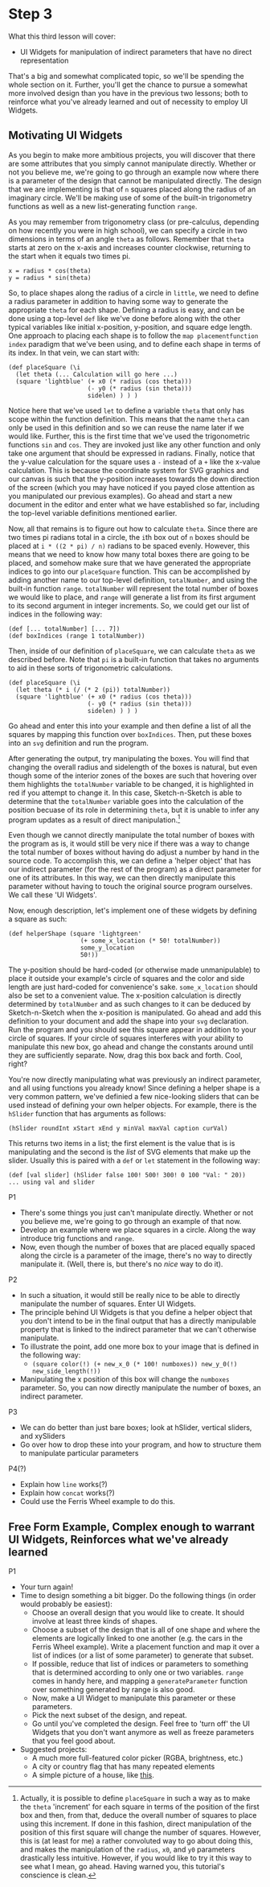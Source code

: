 # Step 3

What this third lesson will cover:
- UI Widgets for manipulation of indirect parameters that have no direct representation

That's a big and somewhat complicated topic, so we'll be spending the whole
section on it. Further, you'll get the chance to pursue a somewhat more involved
design than you have in the previous two lessons; both to reinforce what you've
already learned and out of necessity to employ UI Widgets.

## Motivating UI Widgets

<!-- Begin with color example instead of circular boxes example -->

As you begin to make more ambitious projects, you will discover that there are
some attributes that you simply cannot manipulate directly. Whether or not you
believe me, we're going to go through an example now where there is a parameter
of the design that cannot be manipulated directly.
The design that we are implementing is that of `n` squares placed along the
radius of an imaginary circle. We'll be making use of some of the built-in
trigonometry functions as well as a new list-generating function `range`.

As you may remember from trigonometry class (or pre-calculus, depending on how
recently you were in high school), we can specify a circle in two dimensions
in terms of an angle `theta` as follows. Remember that `theta` starts at zero on
the x-axis and increases counter clockwise, returning to the start when it
equals two times pi.

```
x = radius * cos(theta)
y = radius * sin(theta)
```

So, to place shapes along the radius of a circle in `little`, we need to define
a radius parameter in addition to having some way to generate the appropriate
`theta` for each shape. Defining a radius is easy, and can be done using a
top-level `def` like we've done before along with the other typical variables
like initial x-position, y-position, and square edge length. 
One approach to placing each shape is to
follow the `map placementfunction index` paradigm that we've been using, and to
define each shape in terms of its index. In that vein, we can start with:

```
(def placeSquare (\i
  (let theta (... Calculation will go here ...)
  (square 'lightblue' (+ x0 (* radius (cos theta))) 
                      (- y0 (* radius (sin theta)))
                      sidelen) ) ) )
```

Notice here that we've used `let` to define a variable `theta` that only has
scope within the function definition. This means that the name `theta` can only
be used in this definition and so we can reuse the name later if we would like.
Further, this is the first time that we've used the trigonometric functions
`sin` and `cos`. They are invoked just like any other function and only take one
argument that should be expressed in radians. Finally, notice that the y-value
calculation for the square uses a `-` instead of a `+` like the x-value
calculation. This is because the coordinate system for SVG graphics and our
canvas is such that the y-position increases towards the down direction of the
screen (which you may have noticed if you payed close attention as you
manipulated our previous examples). Go ahead and start a new document in the
editor and enter what we have established so far, including the top-level
variable definitions mentioned earlier.

Now, all that remains is to figure out how to calculate `theta`. Since there are
two times pi radians total in a circle, the `i`th box out of `n` boxes  should 
be placed at `i * ((2 * pi) / n)` radians to be spaced evenly. However, this
means that we need to know how many total boxes there are going to be placed,
and somehow make sure that we have generated the appropriate indices to go into
our `placeSquare` function. This can be accomplished by adding another name to
our top-level definition, `totalNumber`, and using the built-in function
`range`. `totalNumber` will represent the total number of boxes we would like to
place, and `range` will generate a list from its first argument to its second 
argument in integer increments. So, we could get our list of indices in the
following way:

```
(def [... totalNumber] [... 7])
(def boxIndices (range 1 totalNumber))
```

Then, inside of our definition of `placeSquare`, we can calculate `theta` as we
described before. Note that `pi` is a built-in function that takes no arguments
to aid in these sorts of trigonometric calculations.

```
(def placeSquare (\i
  (let theta (* i (/ (* 2 (pi)) totalNumber))
  (square 'lightblue' (+ x0 (* radius (cos theta))) 
                      (- y0 (* radius (sin theta)))
                      sidelen) ) ) )
```

Go ahead and enter this into your example and then define a list of all the
squares by mapping this function over `boxIndices`. Then, put these boxes into
an `svg` definition and run the program.

After generating the output, try manipulating the boxes. You will find that
changing the overall radius and sidelength of the boxes is natural, but even
though some of the interior zones of the boxes are such that hovering over them
highlights the `totalNumber` variable to be changed, it is highlighted in red if
you attempt to change it. In this case, Sketch-n-Sketch is able to determine
that the `totalNumber` variable goes into the calculation of the position
becuase of its role in determining `theta`, but it is unable to infer any
program updates as a result of direct manipulation.[^itspossible]

[^itspossible]: Actually, it is possible to define `placeSquare` in such a way
as to make the `theta` 'increment' for each square in terms of the position of
the first box and then, from that, deduce the overall number of squares to place
using this increment. If done in this fashion, direct manipulation of the
position of this first square will change the number of squares. However, this
is (at least for me) a rather convoluted way to go about doing this, and makes
the manipulation of the `radius`, `x0`, and `y0` parameters drastically less
intuitive. However, if you would like to try it this way to see what I mean, go
ahead. Having warned you, this tutorial's conscience is clean.

Even though we cannot directly manipulate the total number of boxes with the 
program as is, it would still be very nice if there was a way to change the
total number of boxes without having do adjust a number by hand in the source
code. To accomplish this, we can define a 'helper object' that has our indirect
parameter (for the rest of the program) as a direct parameter for one of its
attributes. In this way, we can then directly manipulate this parameter without
having to touch the original source program ourselves. We call these 'UI
Widgets'.

Now, enough description, let's implement one of these widgets by defining a
square as such:

```
(def helperShape (square 'lightgreen' 
                    (+ some_x_location (* 50! totalNumber)) 
                    some_y_location
                    50!))
```

The y-position should be hard-coded (or otherwise made unmanipulable) to place
it outside your example's circle of squares and the color and side length are 
just hard-coded for convenience's sake. `some_x_location` should also be set to
a convenient value. The x-position calculation is directly
determined by `totalNumber` and as such changes to it can be deduced by
Sketch-n-Sketch when the x-position is manipulated. Go ahead and add this
definition to your document and add the shape into your `svg` declaration. Run
the program and you should see this square appear in addition to your circle of
squares. If your circle of squares interferes with your ability to manipulate
this new box, go ahead and change the constants around until they are
sufficiently separate. Now, drag this box back and forth. Cool, right?

You're now directly manipulating what was previously an indirect parameter, and
all using functions you already know! Since defining a helper shape is a very
common pattern, we've definied a few nice-looking sliders that can be used
instead of defining your own helper objects. For example, there is the `hSlider`
function that has arguments as follows:

```
(hSlider roundInt xStart xEnd y minVal maxVal caption curVal)
```

This returns two items in a list; the first element is the value that is is
manipulating and the second is the *list* of SVG elements that make up the
slider. <!-- Talk about arguments --> Usually this is paired with a `def` or `let` statement in the following
way:

```
(def [val slider] (hSlider false 100! 500! 300! 0 100 "Val: " 20))
... using val and slider
```


P1
- There's some things you just can't manipulate directly. Whether or not you believe me, we're going to go through an example of that now.
- Develop an example where we place squares in a circle. Along the way introduce trig functions and `range`.
- Now, even though the number of boxes that are placed equally spaced along the circle is a parameter of the image, there's no way to directly manipulate it. (Well, there is, but there's no *nice* way to do it).

P2
- In such a situation, it would still be really nice to be able to directly manipulate the number of squares. Enter UI Widgets.
- The principle behind UI Widgets is that you define a helper object that you don't intend to be in the final output that has a directly manipulable property that is linked to the indirect parameter that we can't otherwise manipulate.
- To illustrate the point, add one more box to your image that is defined in the following way:
  * `(square color(!) (+ new_x_0 (* 100! numboxes)) new_y_0(!) new_side_length(!))`
- Manipulating the x position of this box will change the `numboxes` parameter. So, you can now directly manipulate the number of boxes, an indirect parameter.

P3
- We can do better than just bare boxes; look at hSlider, vertical sliders, and xySliders
- Go over how to drop these into your program, and how to structure them to manipulate particular parameters

P4(?)
- Explain how `line` works(?)
- Explain how `concat` works(?)
- Could use the Ferris Wheel example to do this.

## Free Form Example, Complex enough to warrant UI Widgets, Reinforces what we've already learned

P1
- Your turn again!
- Time to design something a bit bigger. Do the following things (in order would probably be easiest):
  * Choose an overall design that you would like to create. It should involve at least three kinds of shapes.
  * Choose a subset of the design that is all of one shape and where the elements are logically linked to one another (e.g. the cars in the Ferris Wheel example). Write a placement function and map it over a list of indices (or a list of some parameter) to generate that subset.
  * If possible, reduce that list of indices or parameters to something that is determined according to only one or two variables. `range` comes in handy here, and mapping a `generateParameter` function over something generated by range is also good.
  * Now, make a UI Widget to manipulate this parameter or these parameters.
  * Pick the next subset of the design, and repeat.
  * Go until you've completed the design. Feel free to 'turn off' the UI Widgets that you don't want anymore as well as freeze parameters that you feel good about.
- Suggested projects: 
  * A much more full-featured color picker (RGBA, brightness, etc.)
  * A city or country flag that has many repeated elements
  * A simple picture of a house, like [this](http://www.sbccaofmn.com/wp-content/uploads/2012/05/house-clipart.gif).
